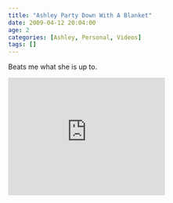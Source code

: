 ```yaml
---
title: "Ashley Party Down With A Blanket"
date: 2009-04-12 20:04:00
age: 2
categories: [Ashley, Personal, Videos]
tags: []
---
```



Beats me what she is up to.
<iframe height="240" src="https://skydrive.live.com/embed?cid=F443C8FEC5D6FFCE&amp;resid=F443C8FEC5D6FFCE%21198&amp;authkey=ADuZcWT9lFu7V1M" frameborder="0" width="320" scrolling="no"></iframe>
